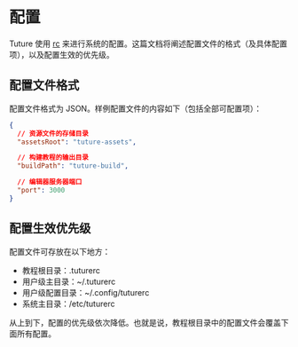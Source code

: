 # 配置

Tuture 使用 [rc](https://www.npmjs.com/package/rc) 来进行系统的配置。这篇文档将阐述配置文件的格式（及具体配置项），以及配置生效的优先级。

## 配置文件格式

配置文件格式为 JSON。样例配置文件的内容如下（包括全部可配置项）：

```json
{
  // 资源文件的存储目录
  "assetsRoot": "tuture-assets",

  // 构建教程的输出目录
  "buildPath": "tuture-build",

  // 编辑器服务器端口
  "port": 3000
}
```

## 配置生效优先级

配置文件可存放在以下地方：

- 教程根目录：.tuturerc
- 用户级主目录：~/.tuturerc
- 用户级配置目录：~/.config/tuturerc
- 系统主目录：/etc/tuturerc

从上到下，配置的优先级依次降低。也就是说，教程根目录中的配置文件会覆盖下面所有配置。